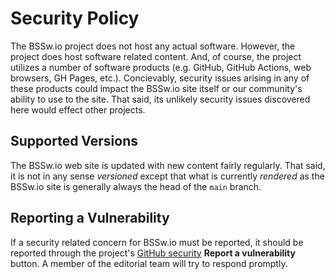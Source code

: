 # Security Policy

The BSSw.io project does not host any actual software.
However, the project does host software related content.
And, of course, the project utilizes a number of software products (e.g. GitHub, GitHub Actions, web browsers, GH Pages, etc.).
Concievably, security issues arising in any of these products could impact the BSSw.io site itself or our community's ability to use to the site.
That said, its unlikely security issues discovered here would effect other projects.

## Supported Versions

The BSSw.io web site is updated with new content fairly regularly.
That said, it is not in any sense *versioned* except that what is currently *rendered* as the BSSw.io site is generally always the head of the `main` branch.

## Reporting a Vulnerability

If a security related concern for BSSw.io must be reported, it should be reported through the project's [GitHub security](https://github.com/betterscientificsoftware/bssw.io/security/advisories/new) **Report a vulnerability** button.
A member of the editorial team will try to respond promptly.
